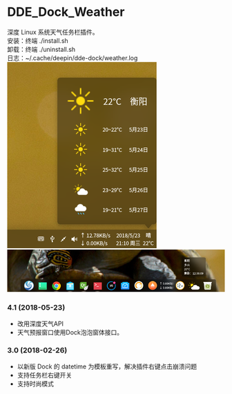 # DDE_Dock_Weather
深度 Linux 系统天气任务栏插件。  
安装：终端 ./install.sh  
卸载：终端 ./uninstall.sh  
日志：~/.cache/deepin/dde-dock/weather.log  
![alt](preview.png)  
![alt](FashionMode.png)  
### 4.1 (2018-05-23)
* 改用深度天气API
* 天气预报窗口使用Dock泡泡窗体接口。
### 3.0 (2018-02-26)
* 以新版 Dock 的 datetime 为模板重写，解决插件右键点击崩溃问题
* 支持任务栏右键开关
* 支持时尚模式